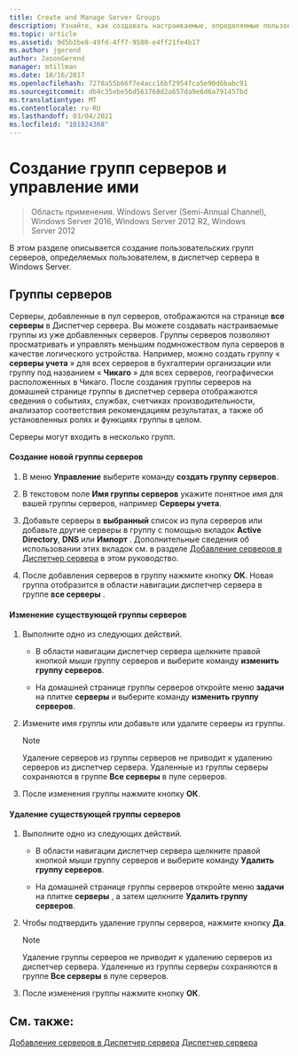```yaml
---
title: Create and Manage Server Groups
description: Узнайте, как создавать настраиваемые, определяемые пользователем группы серверов в диспетчер сервера в Windows Server.
ms.topic: article
ms.assetid: 9d5b1be8-49fd-4ff7-9580-e4ff21fe4b17
ms.author: jgerend
author: JasonGerend
manager: mtillman
ms.date: 10/16/2017
ms.openlocfilehash: 7278a55b66f7e4acc16bf2954fca5e90d6babc91
ms.sourcegitcommit: db4c35ebe56d561768d2a657da9e6d6a791457bd
ms.translationtype: MT
ms.contentlocale: ru-RU
ms.lasthandoff: 03/04/2021
ms.locfileid: "101824368"
---
```

# <a name="create-and-manage-server-groups"></a>Создание групп серверов и управление ими

>Область применения. Windows Server (Semi-Annual Channel), Windows Server 2016, Windows Server 2012 R2, Windows Server 2012

В этом разделе описывается создание пользовательских групп серверов, определяемых пользователем, в диспетчер сервера в Windows Server.

## <a name="server-groups"></a><a name=BKMK_groups></a>Группы серверов
Серверы, добавленные в пул серверов, отображаются на странице **все серверы** в Диспетчер сервера. Вы можете создавать настраиваемые группы из уже добавленных серверов. Группы серверов позволяют просматривать и управлять меньшим подмножеством пула серверов в качестве логического устройства. Например, можно создать группу « **серверы учета** » для всех серверов в бухгалтерии организации или группу под названием « **Чикаго** » для всех серверов, географически расположенных в Чикаго. После создания группы серверов на домашней странице группы в диспетчер сервера отображаются сведения о событиях, службах, счетчиках производительности, анализатор соответствия рекомендациям результатах, а также об установленных ролях и функциях группы в целом.

Серверы могут входить в несколько групп.

#### <a name="to-create-a-new-server-group"></a>Создание новой группы серверов

1.  В меню **Управление** выберите команду **создать группу серверов**.

2.  В текстовом поле **Имя группы серверов** укажите понятное имя для вашей группы серверов, например **Серверы учета**.

3.  Добавьте серверы в **выбранный** список из пула серверов или добавьте другие серверы в группу с помощью вкладок **Active Directory**, **DNS** или **Импорт** . Дополнительные сведения об использовании этих вкладок см. в разделе [Добавление серверов в Диспетчер сервера](add-servers-to-server-manager.md) в этом руководство.

4.  После добавления серверов в группу нажмите кнопку **ОК**. Новая группа отобразится в области навигации диспетчер сервера в группе **все серверы** .

#### <a name="to-edit-an-existing-server-group"></a>Изменение существующей группы серверов

1.  Выполните одно из следующих действий.

    -   В области навигации диспетчер сервера щелкните правой кнопкой мыши группу серверов и выберите команду **изменить группу серверов**.

    -   На домашней странице группы серверов откройте меню **задачи** на плитке **серверы** и выберите команду **изменить группу серверов**.

2.  Измените имя группы или добавьте или удалите серверы из группы.

    > [!NOTE]
    > Удаление серверов из группы серверов не приводит к удалению серверов из диспетчер сервера. Удаленные из группы серверы сохраняются в группе **Все серверы** в пуле серверов.

3.  После изменения группы нажмите кнопку **ОК**.

#### <a name="to-delete-an-existing-server-group"></a>Удаление существующей группы серверов

1.  Выполните одно из следующих действий.

    -   В области навигации диспетчер сервера щелкните правой кнопкой мыши группу серверов и выберите команду **Удалить группу серверов**.

    -   На домашней странице группы серверов откройте меню **задачи** на плитке **серверы** , а затем щелкните **Удалить группу серверов**.

2.  Чтобы подтвердить удаление группы серверов, нажмите кнопку **Да**.

    > [!NOTE]
    > Удаление группы серверов не приводит к удалению серверов из диспетчер сервера. Удаленные из группы серверы сохраняются в группе **Все серверы** в пуле серверов.

3.  После изменения группы нажмите кнопку **ОК**.

## <a name="see-also"></a>См. также:
[Добавление серверов в Диспетчер сервера](add-servers-to-server-manager.md) 
 [Диспетчер сервера](server-manager.md)



